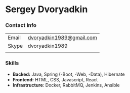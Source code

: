 # Sergey Dvoryadkin
### Contact Info
|       |                          |
|-------|--------------------------|
| Email | dvoryadkin1989@gmail.com |
| Skype | dvoryadkin1989           |
|       |                          |
### Skills
* **Backed:** Java, Spring (-Boot, -Web, -Data), Hibernate
* **Frontend:** HTML, CSS, Javascript, React
* **Infrastructure**: Docker, RabbitMQ, Jenkins, Ansible
